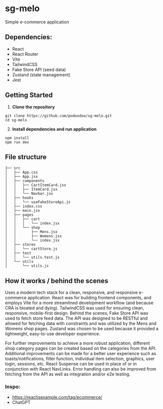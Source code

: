 # sg-melo

Simple e-commerce application

## Dependencies:

-   React
-   React Router
-   Vite
-   TailwindCSS
-   Fake Store API (seed data)
-   Zustand (state management)
-   Jest

## Getting Started

1. **Clone the repository**

```
git clone https://github.com/podoodoo/sg-melo.git
cd sg-melo
```

2. **Install dependencies and run application**

```
npm install
npm run dev
```

## File structure

```
├── src
│   ├── App.css
│   ├── App.jsx
│   ├── components
│   │   ├── CartItemCard.jsx
│   │   ├── ItemCard.jsx
│   │   └── Navbar.jsx
│   ├── hooks
│   │   └── useFakeStoreApi.js
│   ├── index.css
│   ├── main.jsx
│   ├── pages
│   │   ├── cart
│   │   │   └── index.jsx
│   │   └── shop
│   │       ├── Mens.jsx
│   │       ├── Womens.jsx
│   │       └── index.jsx
│   ├── stores
│   │   └── cartStore.js
│   ├── test
│   │   └── utils.test.js
│   └── utils
│       └── utils.js
```

## How it works / behind the scenes

Uses a modern tech stack for a clean, responsive, and responsive e-commerce application. React was for building frontend components, and employs Vite for a more streamlined development workflow (and because CRA is bloated and dying). TailwindCSS was used for ensuring clean, responsive, mobile-first design. Behind the scenes, Fake Store API was used to fetch store feed data. The API was designed to be RESTful and allowed for fetching data with constraints and was utilized by the Mens and Womens shop pages. Zustand was chosen to be used because it provided a lightweight, easy-to-use developer experience.

For further improvements to achieve a more robust application, different shop category pages can be created based on the categories from the API. Additional improvements can be made for a better user experience such as toasts/notifications, filter function, individual item selection, graphics, user login, sessions, etc. React Suspense can be used in place of or in conjunction with React NavLinks. Error handling can also be improved from fetching from the API as well as integration and/or e2e testing.

### Inspo:

-   https://reactjsexample.com/tag/ecommerce/
-   ChatGPT
